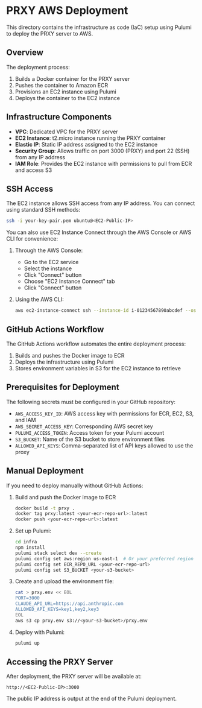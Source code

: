 # PRXY AWS Deployment

This directory contains the infrastructure as code (IaC) setup using Pulumi to deploy the PRXY server to AWS.

## Overview

The deployment process:

1. Builds a Docker container for the PRXY server
2. Pushes the container to Amazon ECR
3. Provisions an EC2 instance using Pulumi
4. Deploys the container to the EC2 instance

## Infrastructure Components

- **VPC**: Dedicated VPC for the PRXY server
- **EC2 Instance**: t2.micro instance running the PRXY container
- **Elastic IP**: Static IP address assigned to the EC2 instance
- **Security Group**: Allows traffic on port 3000 (PRXY) and port 22 (SSH) from any IP address
- **IAM Role**: Provides the EC2 instance with permissions to pull from ECR and access S3

## SSH Access

The EC2 instance allows SSH access from any IP address. You can connect using standard SSH methods:

```bash
ssh -i your-key-pair.pem ubuntu@<EC2-Public-IP>
```

You can also use EC2 Instance Connect through the AWS Console or AWS CLI for convenience:

1. Through the AWS Console:

   - Go to the EC2 service
   - Select the instance
   - Click "Connect" button
   - Choose "EC2 Instance Connect" tab
   - Click "Connect" button

2. Using the AWS CLI:
   ```bash
   aws ec2-instance-connect ssh --instance-id i-01234567890abcdef --os-user ubuntu
   ```

## GitHub Actions Workflow

The GitHub Actions workflow automates the entire deployment process:

1. Builds and pushes the Docker image to ECR
2. Deploys the infrastructure using Pulumi
3. Stores environment variables in S3 for the EC2 instance to retrieve

## Prerequisites for Deployment

The following secrets must be configured in your GitHub repository:

- `AWS_ACCESS_KEY_ID`: AWS access key with permissions for ECR, EC2, S3, and IAM
- `AWS_SECRET_ACCESS_KEY`: Corresponding AWS secret key
- `PULUMI_ACCESS_TOKEN`: Access token for your Pulumi account
- `S3_BUCKET`: Name of the S3 bucket to store environment files
- `ALLOWED_API_KEYS`: Comma-separated list of API keys allowed to use the proxy

## Manual Deployment

If you need to deploy manually without GitHub Actions:

1. Build and push the Docker image to ECR

   ```bash
   docker build -t prxy .
   docker tag prxy:latest <your-ecr-repo-url>:latest
   docker push <your-ecr-repo-url>:latest
   ```

2. Set up Pulumi:

   ```bash
   cd infra
   npm install
   pulumi stack select dev --create
   pulumi config set aws:region us-east-1  # Or your preferred region
   pulumi config set ECR_REPO_URL <your-ecr-repo-url>
   pulumi config set S3_BUCKET <your-s3-bucket>
   ```

3. Create and upload the environment file:

   ```bash
   cat > prxy.env << EOL
   PORT=3000
   CLAUDE_API_URL=https://api.anthropic.com
   ALLOWED_API_KEYS=key1,key2,key3
   EOL
   aws s3 cp prxy.env s3://<your-s3-bucket>/prxy.env
   ```

4. Deploy with Pulumi:

   ```bash
   pulumi up
   ```

## Accessing the PRXY Server

After deployment, the PRXY server will be available at:

```
http://<EC2-Public-IP>:3000
```

The public IP address is output at the end of the Pulumi deployment.
